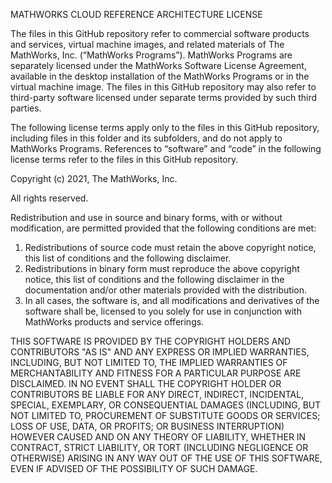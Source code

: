 MATHWORKS CLOUD REFERENCE ARCHITECTURE LICENSE

The files in this GitHub repository refer to commercial software products and services, virtual machine images, and related materials of The MathWorks, Inc. (“MathWorks Programs”). MathWorks Programs are separately licensed under the MathWorks Software License Agreement, available in the desktop installation of the MathWorks Programs or in the virtual machine image. The files in this GitHub repository may also refer to third-party software licensed under separate terms provided by such third parties.

The following license terms apply only to the files in this GitHub repository, including files in this folder and its subfolders, and do not apply to MathWorks Programs. References to “software” and “code” in the following license terms refer to the files in this GitHub repository.

Copyright (c) 2021, The MathWorks, Inc.

All rights reserved.

Redistribution and use in source and binary forms, with or without modification, are permitted provided that the following conditions are met:

1. Redistributions of source code must retain the above copyright notice, this list of conditions and the following disclaimer.
2. Redistributions in binary form must reproduce the above copyright notice, this list of conditions and the following disclaimer in the documentation and/or other materials provided with the distribution.
3. In all cases, the software is, and all modifications and derivatives of the software shall be, licensed to you solely for use in conjunction with MathWorks products and service offerings.

THIS SOFTWARE IS PROVIDED BY THE COPYRIGHT HOLDERS AND CONTRIBUTORS "AS IS" AND ANY EXPRESS OR IMPLIED WARRANTIES, INCLUDING, BUT NOT LIMITED TO, THE IMPLIED WARRANTIES OF MERCHANTABILITY AND FITNESS FOR A PARTICULAR PURPOSE ARE DISCLAIMED. IN NO EVENT SHALL THE COPYRIGHT HOLDER OR CONTRIBUTORS BE LIABLE FOR ANY DIRECT, INDIRECT, INCIDENTAL, SPECIAL, EXEMPLARY, OR CONSEQUENTIAL DAMAGES (INCLUDING, BUT NOT LIMITED TO, PROCUREMENT OF SUBSTITUTE GOODS OR SERVICES; LOSS OF USE, DATA, OR PROFITS; OR BUSINESS INTERRUPTION) HOWEVER CAUSED AND ON ANY THEORY OF LIABILITY, WHETHER IN CONTRACT, STRICT LIABILITY, OR TORT (INCLUDING NEGLIGENCE OR OTHERWISE) ARISING IN ANY WAY OUT OF THE USE OF THIS SOFTWARE, EVEN IF ADVISED OF THE POSSIBILITY OF SUCH DAMAGE.